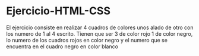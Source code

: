 # Ejercicio-HTML-CSS
El ejercicio consiste en  realizar 4 cuadros de colores unos alado de otro con los numero de 1 al 4 escrito. Tienen que ser 3 de color rojo 1 de color negro, lo numero de los cuadros rojos en color negro y el numero que se encuentra en el cuadro negro en color blanco
